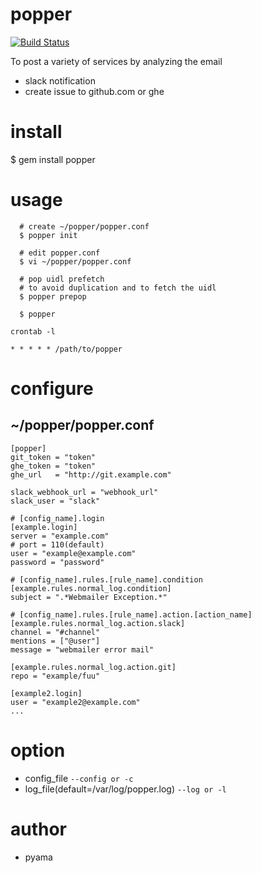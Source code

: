 # popper

[![Build Status](https://travis-ci.org/pyama86/popper.svg)](https://travis-ci.org/pyama86/popper)

To post a variety of services by analyzing the email
* slack notification
* create issue to github.com or ghe

# install
  $ gem install popper

# usage
```
  # create ~/popper/popper.conf
  $ popper init

  # edit popper.conf
  $ vi ~/popper/popper.conf

  # pop uidl prefetch
  # to avoid duplication and to fetch the uidl
  $ popper prepop

  $ popper
```
`crontab -l`
```
* * * * * /path/to/popper
```

# configure
## ~/popper/popper.conf
```
[popper]
git_token = "token"
ghe_token = "token"
ghe_url   = "http://git.example.com"

slack_webhook_url = "webhook_url"
slack_user = "slack"

# [config_name].login
[example.login]
server = "example.com"
# port = 110(default)
user = "example@example.com"
password = "password"

# [config_name].rules.[rule_name].condition
[example.rules.normal_log.condition]
subject = ".*Webmailer Exception.*"

# [config_name].rules.[rule_name].action.[action_name]
[example.rules.normal_log.action.slack]
channel = "#channel"
mentions = ["@user"]
message = "webmailer error mail"

[example.rules.normal_log.action.git]
repo = "example/fuu"

[example2.login]
user = "example2@example.com"
...
```

# option
* config_file `--config or -c`
* log_file(default=/var/log/popper.log) `--log or -l`

# author
* pyama
